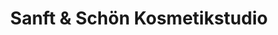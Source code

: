 ---
title: "Sanft & Schön Kosmetikstudio"
url: /berlin/sanft-und-schoen-kosmetikstudio/
shop: Kosmetik
---